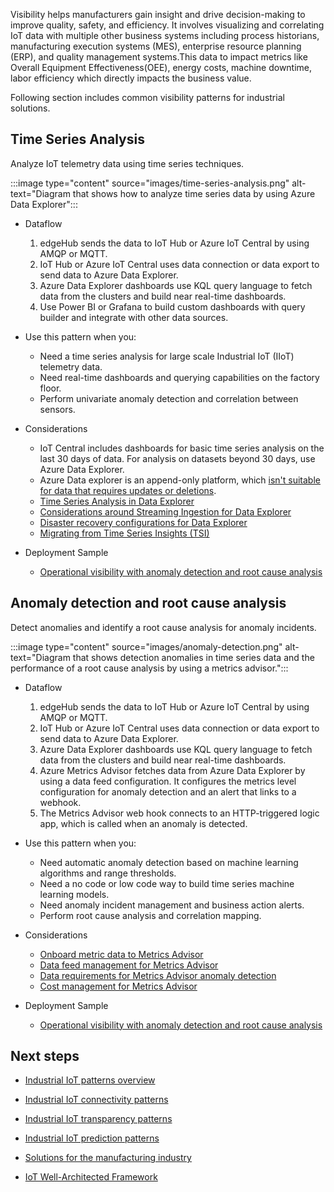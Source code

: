 Visibility helps manufacturers gain insight and drive decision-making to improve quality, safety, and efficiency. It involves visualizing and correlating IoT data with multiple other business systems including process historians, manufacturing execution systems (MES), enterprise resource planning (ERP), and quality management systems.This data to impact metrics like Overall Equipment Effectiveness(OEE), energy costs, machine downtime, labor efficiency which directly impacts the business value.

Following section includes common visibility patterns for industrial solutions.

## Time Series Analysis

Analyze IoT telemetry data using time series techniques.

:::image type="content" source="images/time-series-analysis.png" alt-text="Diagram that shows how to analyze time series data by using Azure Data Explorer":::

- Dataflow
    1. edgeHub sends the data to IoT Hub or Azure IoT Central by using AMQP or MQTT.
    2. IoT Hub or Azure IoT Central uses data connection or data export to send data to Azure Data Explorer.
    3. Azure Data Explorer dashboards use KQL query language to fetch data from the clusters and build near real-time dashboards.
    4. Use Power BI or Grafana to build custom dashboards with query builder and integrate with other data sources.

- Use this pattern when you:
  - Need a time series analysis for large scale Industrial IoT (IIoT) telemetry data.
  - Need real-time dashboards and querying capabilities on the factory floor.
  - Perform univariate anomaly detection and correlation between sensors.

- Considerations
  - IoT Central includes dashboards for basic time series analysis on the last 30 days of data. For analysis on datasets beyond 30 days, use Azure Data Explorer.
  - Azure Data explorer is an append-only platform, which [isn't suitable for data that requires updates or deletions](/azure/data-explorer/data-explorer-overview).
  - [Time Series Analysis in Data Explorer](/azure/data-explorer/time-series-analysis)
  - [Considerations around Streaming Ingestion for Data Explorer](/azure/data-explorer/ingest-data-streaming?tabs=azure-portal%2Ccsharp)
  - [Disaster recovery configurations for Data Explorer](/azure/data-explorer/business-continuity-overview#disaster-recovery-configurations)
  - [Migrating from Time Series Insights (TSI)](/azure/time-series-insights/migration-to-adx)

- Deployment Sample
  - [Operational visibility with anomaly detection and root cause analysis](https://github.com/Azure-Samples/industrial-iot-patterns/tree/main/2_OperationalVisibility)

## Anomaly detection and root cause analysis

Detect anomalies and identify a root cause analysis for anomaly incidents.

:::image type="content" source="images/anomaly-detection.png" alt-text="Diagram that shows detection anomalies in time series data and the performance of a root cause analysis by using a metrics advisor.":::

- Dataflow
    1. edgeHub sends the data to IoT Hub or Azure IoT Central by using AMQP or MQTT.
    2. IoT Hub or Azure IoT Central uses data connection or data export to send data to Azure Data Explorer.
    3. Azure Data Explorer dashboards use KQL query language to fetch data from the clusters and build near real-time dashboards.
    4. Azure Metrics Advisor fetches data from Azure Data Explorer by using a data feed configuration. It configures the metrics level configuration for anomaly detection and an alert that links to a webhook.
    5. The Metrics Advisor web hook connects to an HTTP-triggered logic app, which is called when an anomaly is detected.

- Use this pattern when you:
  - Need automatic anomaly detection based on machine learning algorithms and range thresholds.
  - Need a no code or low code way to build time series machine learning models.
  - Need anomaly incident management and business action alerts.
  - Perform root cause analysis and correlation mapping.

- Considerations
  - [Onboard metric data to Metrics Advisor](/azure/applied-ai-services/metrics-advisor/how-tos/onboard-your-data)
  - [Data feed management for Metrics Advisor](/azure/applied-ai-services/metrics-advisor/how-tos/manage-data-feeds)
  - [Data requirements for Metrics Advisor anomaly detection](/azure/applied-ai-services/metrics-advisor/faq#how-much-data-is-needed-for-metrics-advisor-to-start-anomaly-detection-)
  - [Cost management for Metrics Advisor](/azure/applied-ai-services/metrics-advisor/cost-management#key-points-about-cost-management-and-pricing)

- Deployment Sample
  - [Operational visibility with anomaly detection and root cause analysis](https://github.com/Azure-Samples/industrial-iot-patterns/tree/main/2_OperationalVisibility)

## Next steps

- [Industrial IoT patterns overview](./iiot-patterns-overview.md)

- [Industrial IoT connectivity patterns](./iiot-connectivity-patterns.md)

- [Industrial IoT transparency patterns](./iiot-transparency-patterns.md)

- [Industrial IoT prediction patterns](./iiot-prediction-patterns.md)

- [Solutions for the manufacturing industry](/azure/architecture/industries/manufacturing)

- [IoT Well-Architected Framework](/azure/architecture/framework/iot/iot-overview)
